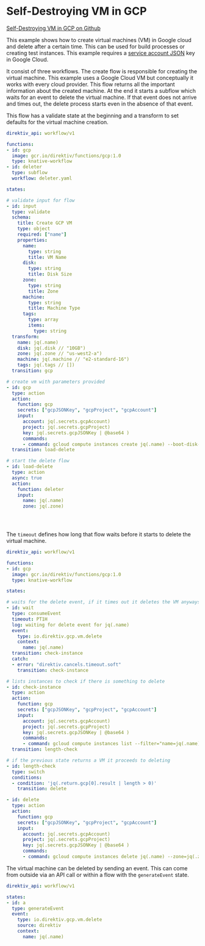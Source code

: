 # Self-Destroying VM in GCP 
 [Self-Destroying VM in GCP on Github](https://github.com/direktiv/direktiv-examples/tree/main/gcp-vm-destroy)

This example shows how to create virtual machines (VM) in Google cloud and delete after a certain time. This can be used for build processes or creating test instances. This example requires a [service account JSON](https://cloud.google.com/iam/docs/keys-create-delete) key in Google Cloud.

It consist of three workflows. The create flow is responsible for creating the virtual machine. This example uses a Google Cloud VM but conceptually it works with every cloud provider. This flow returns all the important information about the created machine. At the end it starts a subflow which waits for an event to delete the virtual machine. If that event does not arrive and times out, the delete process starts even in the absence of that event. 

This flow has a validate state at the beginning and a transform to set defaults for the virtual machine creation.


```yaml title="Create VM Flow"
direktiv_api: workflow/v1

functions:
- id: gcp
  image: gcr.io/direktiv/functions/gcp:1.0
  type: knative-workflow
- id: deleter 
  type: subflow
  workflow: deleter.yaml

states:

# validate input for flow
- id: input
  type: validate
  schema:
    title: Create GCP VM
    type: object
    required: ["name"]
    properties:
      name:
        type: string
        title: VM Name
      disk:
        type: string
        title: Disk Size
      zone:
        type: string
        title: Zone
      machine:
        type: string
        title: Machine Type
      tags:
        type: array
        items:
          type: string
  transform:
    name: jq(.name)
    disk: jq(.disk // "10GB")
    zone: jq(.zone // "us-west2-a")
    machine: jq(.machine // "e2-standard-16")
    tags: jq(.tags // [])
  transition: gcp

# create vm with parameters provided
- id: gcp
  type: action
  action:
    function: gcp
    secrets: ["gcpJSONKey", "gcpProject", "gcpAccount"]
    input: 
      account: jq(.secrets.gcpAccount)
      project: jq(.secrets.gcpProject)
      key: jq(.secrets.gcpJSONKey | @base64 )
      commands:
      - command: gcloud compute instances create jq(.name) --boot-disk-size jq(.disk) --zone jq(.zone) --machine-type jq(.machine) jq(if .tags then "--tags " + (.tags | join(",")) end) --format=json
  transition: load-delete

# start the delete flow
- id: load-delete
  type: action
  async: true
  action:
    function: deleter
    input:
      name: jq(.name)
      zone: jq(.zone)
  




```


The `timeout` defines how long that flow waits before it starts to delete the virtual machine. 


```yaml title="Delete Flow"
direktiv_api: workflow/v1

functions:
- id: gcp
  image: gcr.io/direktiv/functions/gcp:1.0
  type: knative-workflow

states:

# waits for the delete event, if it times out it deletes the VM anyways
- id: wait
  type: consumeEvent
  timeout: PT1H
  log: waiting for delete event for jq(.name)
  event:
    type: io.direktiv.gcp.vm.delete 
    context:
      name: jq(.name)
  transition: check-instance
  catch:
  - error: "direktiv.cancels.timeout.soft"
    transition: check-instance

# lists instances to check if there is something to delete
- id: check-instance
  type: action
  action:
    function: gcp
    secrets: ["gcpJSONKey", "gcpProject", "gcpAccount"]
    input: 
      account: jq(.secrets.gcpAccount)
      project: jq(.secrets.gcpProject)
      key: jq(.secrets.gcpJSONKey | @base64 )
      commands:
      - command: gcloud compute instances list --filter="name=jq(.name)" --format json
  transition: length-check

# if the previous state returns a VM it proceeds to deleting
- id: length-check
  type: switch
  conditions:
  - condition: 'jq(.return.gcp[0].result | length > 0)'
    transition: delete

- id: delete
  type: action
  action:
    function: gcp
    secrets: ["gcpJSONKey", "gcpProject", "gcpAccount"]
    input: 
      account: jq(.secrets.gcpAccount)
      project: jq(.secrets.gcpProject)
      key: jq(.secrets.gcpJSONKey | @base64 )
      commands:
      - command: gcloud compute instances delete jq(.name) --zone=jq(.zone) -q

```


The virtual machine can be deleted by sending an event. This can come from outside via an API call or within a flow with the `generateEvent` state.


```yaml title="Trigger Event Example"
direktiv_api: workflow/v1

states:
- id: a
  type: generateEvent
  event:
    type: io.direktiv.gcp.vm.delete
    source: direktiv
    context:
      name: jq(.name)

```
